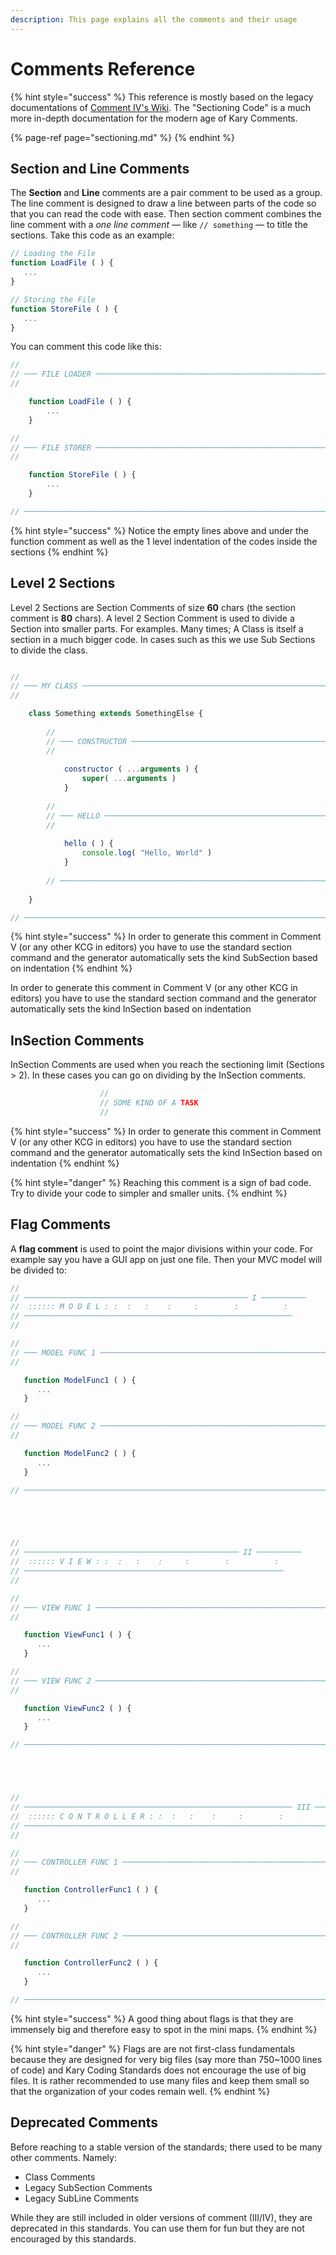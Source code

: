 ```yaml
---
description: This page explains all the comments and their usage
---
```


# Comments Reference

{% hint style="success" %}
This reference is mostly based on the legacy documentations of [Comment IV's Wiki](https://github.com/pmkary/comment/wiki). The "Sectioning Code" is a much more in-depth documentation for the modern age of Kary Comments.

{% page-ref page="sectioning.md" %}
{% endhint %}

## Section and Line Comments

The **Section** and **Line** comments are a pair comment to be used as a group. The line comment is designed to draw a line between parts of the code so that you can read the code with ease. Then section comment combines the line comment with a _one line comment_ — like `// something` — to title the sections. Take this code as an example:

```javascript
// Loading the File 
function LoadFile ( ) {
   ...
}

// Storing the File
function StoreFile ( ) {
   ...
}
```

You can comment this code like this:

```javascript
//
// ─── FILE LOADER ──────────────────────────────────────────────────────
//

    function LoadFile ( ) {
        ...
    } 

//
// ─── FILE STORER ──────────────────────────────────────────────────────
//

    function StoreFile ( ) {
        ...
    }

// ──────────────────────────────────────────────────────────────────────
```

{% hint style="success" %}
Notice the empty lines above and under the function comment as well as the 1 level indentation of the codes inside the sections
{% endhint %}

## Level 2 Sections

Level 2 Sections are Section Comments of size **60** chars \(the section comment is **80** chars\). A level 2 Section Comment is used to divide a Section into smaller parts. For examples. Many times; A Class is itself a section in a much bigger code. In cases such as this we use Sub Sections to divide the class.

```javascript

//
// ─── MY CLASS ───────────────────────────────────────────────────────────────────
//

    class Something extends SomethingElse {
    
        //
        // ─── CONSTRUCTOR ────────────────────────────────────────────
        //
    
            constructor ( ...arguments ) {
                super( ...arguments )
            }
            
        //
        // ─── HELLO ──────────────────────────────────────────────────
        //
        
            hello ( ) {
                console.log( "Hello, World" )
            }
    
        // ────────────────────────────────────────────────────────────
        
    }

// ────────────────────────────────────────────────────────────────────────────────

```

{% hint style="success" %}
In order to generate this comment in Comment V \(or any other KCG in editors\) you have to use the standard section command and the generator automatically sets the kind SubSection based on indentation
{% endhint %}



In order to generate this comment in Comment V \(or any other KCG in editors\) you have to use the standard section command and the generator automatically sets the kind InSection based on indentation

## InSection Comments

InSection Comments are used when you reach the sectioning limit \(Sections &gt; 2\). In these cases you can go on dividing by the InSection comments.

```javascript
                    //
                    // SOME KIND OF A TASK
                    //
```

{% hint style="success" %}
In order to generate this comment in Comment V \(or any other KCG in editors\) you have to use the standard section command and the generator automatically sets the kind InSection based on indentation
{% endhint %}

{% hint style="danger" %}
Reaching this comment is a sign of bad code. Try to divide your code to simpler and smaller units.
{% endhint %}

## Flag Comments

A **flag comment** is used to point the major divisions within your code. For example say you have a GUI app on just one file. Then your MVC model will be divided to:

```javascript
//
// ────────────────────────────────────────────────── I ──────────
//  :::::: M O D E L : :  :   :    :     :        :          :
// ────────────────────────────────────────────────────────────
//

//
// ─── MODEL FUNC 1 ─────────────────────────────────────────────────────
//

   function ModelFunc1 ( ) { 
      ...
   }

//
// ─── MODEL FUNC 2 ─────────────────────────────────────────────────────
//

   function ModelFunc2 ( ) { 
      ...
   }

// ──────────────────────────────────────────────────────────────────────





//
// ──────────────────────────────────────────────── II ──────────
//  :::::: V I E W : :  :   :    :     :        :          :
// ──────────────────────────────────────────────────────────
//

//
// ─── VIEW FUNC 1 ──────────────────────────────────────────────────────
//

   function ViewFunc1 ( ) { 
      ...
   }

//
// ─── VIEW FUNC 2 ──────────────────────────────────────────────────────
//

   function ViewFunc2 ( ) { 
      ...
   }

// ──────────────────────────────────────────────────────────────────────





//
// ──────────────────────────────────────────────────────────── III ──────────
//  :::::: C O N T R O L L E R : :  :   :    :     :        :          :
// ──────────────────────────────────────────────────────────────────────
//

//
// ─── CONTROLLER FUNC 1 ────────────────────────────────────────────────
//

   function ControllerFunc1 ( ) { 
      ...
   }

//
// ─── CONTROLLER FUNC 2 ────────────────────────────────────────────────
//

   function ControllerFunc2 ( ) { 
      ...
   }

// ──────────────────────────────────────────────────────────────────────
```

{% hint style="success" %}
A good thing about flags is that they are immensely big and therefore easy to spot in the mini maps.
{% endhint %}

{% hint style="danger" %}
Flags are are not first-class fundamentals because they are designed for very big files \(say more than 750~1000 lines of code\) and Kary Coding Standards does not encourage the use of big files. It is rather recommended to use many files and keep them small so that the organization of your codes remain well.
{% endhint %}

## Deprecated Comments

Before reaching to a stable version of the standards; there used to be many other comments. Namely:

* Class Comments
* Legacy SubSection Comments
* Legacy SubLine Comments

While they are still included in older versions of comment \(III/IV\), they are deprecated in this standards. You can use them for fun but they are not encouraged by this standards.

